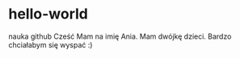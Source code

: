 # hello-world
nauka github
Cześć
Mam na imię Ania. Mam dwójkę dzieci. Bardzo chciałabym się wyspać :)
